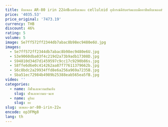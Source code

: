 ```yaml
---
title: หีบเพลง AR-80 irin 22คีย์8เบสหีบเพลง celluloid อุปกรณ์คีย์บอร์ดแบบมืออาชีพหีบเพลงสำหรับการปฏิบัติงาน/การสอน
price: '4035.53'
price_original: '7473.19'
currency: THB
discount: 46%
rating: 5
volume: 5
image: Se7ff572ff2344db7abac8b98ec9480e6U.jpg
images:
  - Se7ff572ff2344db7abac8b98ec9480e6U.jpg
  - S3e9060dba03f4c219d2a73b9adb17308D.jpg
  - S94810d34d7d1459597c9cc17c9290b86s.jpg
  - S8ffe6d6e0c414262aa87f77611379662b.jpg
  - S6c8bdc2a29934ffd8e6a256a969a7235B.jpg
  - Sba51ec72984b4989b25388eab565ea5fB.jpg
video: ''
categories:
  - name: กีฬาและความบันเทิง
    slug: ฬาและความบ-นเท
  - name: ดุริยะ
    slug: ยะ
slug: บเพลง-ar-80-irin-22ค
encode: op3FMg8
lang: th
---
```

  